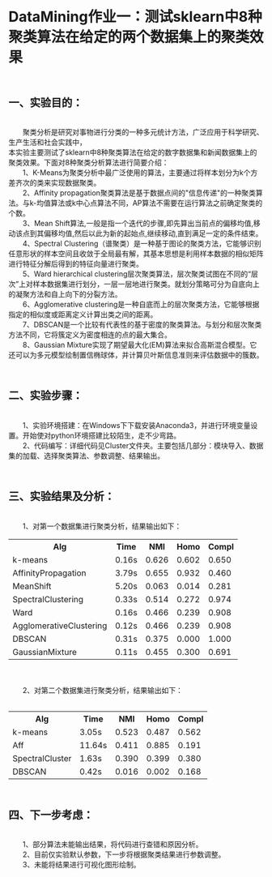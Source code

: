 <br />DataMining作业一：测试sklearn中8种聚类算法在给定的两个数据集上的聚类效果
=

<br />一、实验目的：
-

<br />&emsp;&emsp;聚类分析是研究对事物进行分类的一种多元统计方法，广泛应用于科学研究、生产生活和社会实践中，<br />本实验主要测试了sklearn中8种聚类算法在给定的数字数据集和新闻数据集上的聚类效果。下面对8种聚类分析算法进行简要介绍：
<br />&emsp;&emsp;1、K-Means为聚类分析中最广泛使用的算法，主要通过将样本划分为k个方差齐次的类来实现数据聚类。
<br />&emsp;&emsp;2、Affinity propagation聚类算法是基于数据点间的"信息传递"的一种聚类算法。与k-均值算法或k中心点算法不同，AP算法不需要在运行算法之前确定聚类的个数。
<br />&emsp;&emsp;3、Mean Shift算法,一般是指一个迭代的步骤,即先算出当前点的偏移均值,移动该点到其偏移均值,然后以此为新的起始点,继续移动,直到满足一定的条件结束。
<br />&emsp;&emsp;4、Spectral Clustering（谱聚类）是一种基于图论的聚类方法，它能够识别任意形状的样本空间且收敛于全局最有解，其基本思想是利用样本数据的相似矩阵进行特征分解后得到的特征向量进行聚类。
<br />&emsp;&emsp;5、Ward hierarchical clustering层次聚类算法，层次聚类试图在不同的“层次”上对样本数据集进行划分，一层一层地进行聚类。就划分策略可分为自底向上的凝聚方法和自上向下的分裂方法。
<br />&emsp;&emsp;6、Agglomerative clustering是一种自底而上的层次聚类方法，它能够根据指定的相似度或距离定义计算出类之间的距离。
<br />&emsp;&emsp;7、DBSCAN是一个比较有代表性的基于密度的聚类算法。与划分和层次聚类方法不同，它将簇定义为密度相连的点的最大集合。
<br />&emsp;&emsp;8、Gaussian Mixture实现了期望最大化(EM)算法来拟合高斯混合模型。它还可以为多元模型绘制置信椭球体，并计算贝叶斯信息准则来评估数据中的簇数。

<br />二、实验步骤：
-

<br />&emsp;&emsp;1、实验环境搭建：在Windows下下载安装Anaconda3，并进行环境变量设置。开始使对python环境搭建比较陌生，走不少弯路。
<br />&emsp;&emsp;2、代码编写：详细代码见Cluster文件夹。主要包括几部分：模块导入、数据集的加载、选择聚类算法、参数调整、结果输出。

<br />三、实验结果及分析：
-

<br />&emsp;&emsp;1、对第一个数据集进行聚类分析，结果输出如下：
<br /><table>
        <tr>
              <th>Alg</th>
              <th>Time</th>
              <th>NMI</th>
              <th>Homo</th>
              <th>Compl</th>
        </tr>
        <tr>
            <td>k-means</td>
            <td>0.16s </td>
            <td>0.626</td>
            <td>0.602 </td>
            <td>0.650</td>
         </tr>
         <tr>
            <td>AffinityPropagation </td>
            <td>3.79s </td>
            <td>0.655</td>
            <td>0.932 </td>
            <td>0.460</td>
         </tr>
         <tr>
            <td>MeanShift</td>
            <td> 5.20s </td>
            <td>0.063</td>
            <td>0.014 </td>
            <td>0.281</td>
         </tr>
         <tr>
            <td>SpectralClustering</td>
            <td> 0.33s </td>
            <td>0.514  </td>
            <td>0.272  </td>
            <td>0.974  </td>
         </tr>
         <tr>
            <td>Ward </td>
            <td>0.16s </td>
            <td>0.466 </td>
            <td>0.239 </td>
            <td>0.908</td>
         </tr>
         <tr>
            <td>AgglomerativeClustering </td>
            <td>0.12s </td>
            <td>0.466</td>
            <td>0.239 </td>
            <td>0.908</td>
         </tr>
         <tr>
            <td>DBSCAN</td>
            <td>0.31s </td>
            <td>0.375 </td>
            <td>0.000 </td>
            <td>1.000 </td>
         </tr>
         <tr>
            <td>GaussianMixture</td>
            <td>0.11s </td>
            <td>0.455 </td>
            <td>0.300 </td>
            <td>0.691 </td>
         </tr>
      <table>      
<br />&emsp;&emsp;2、对第二个数据集进行聚类分析，结果输出如下：
<br /><table>
        <tr>
              <th>Alg</th>
              <th>Time</th>
              <th>NMI</th>
              <th>Homo</th>
              <th>Compl</th>
        </tr>
        <tr>
            <td>k-means</td>
            <td>3.05s </td>
            <td>0.523</td>
            <td>0.487 </td>
            <td>0.562</td>
         </tr>
         <tr>
            <td>Aff </td>
            <td>11.64s </td>
            <td>0.411</td>
            <td>0.885 </td>
            <td>0.191</td>
         </tr>
         <tr>
            <td>SpectralCluster</td>
            <td>1.63s </td>
            <td>0.390</td>
            <td>0.399 </td>
            <td>0.380</td>
         </tr>
         <tr>
            <td>DBSCAN </td>
            <td>0.42s </td>
            <td>0.016 </td>
            <td>0.002 </td>
            <td>0.168</td>
         </tr>
      <table>   

<br />四、下一步考虑：
-
<br />&emsp;&emsp;1、部分算法未能输出结果，将代码进行查错和原因分析。
<br />&emsp;&emsp;2、目前仅实验默认参数，下一步将根据聚类结果进行参数调整。
<br />&emsp;&emsp;3、未能将结果进行可视化图形绘制。  
